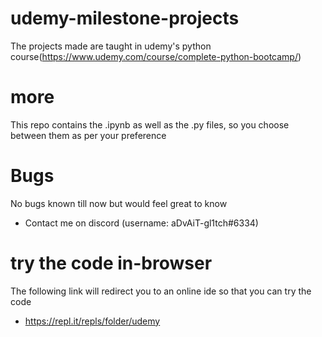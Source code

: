 # udemy-milestone-projects
The projects made are taught in udemy's python course(https://www.udemy.com/course/complete-python-bootcamp/)

# more
This repo contains the .ipynb as well as the .py files, so you choose between them as per your preference

# Bugs
No bugs known till now but would feel great to know
- Contact me on discord (username: aDvAiT-gl1tch#6334)

# try the code in-browser
The following link will redirect you to an online ide so that you can try the code
- https://repl.it/repls/folder/udemy
